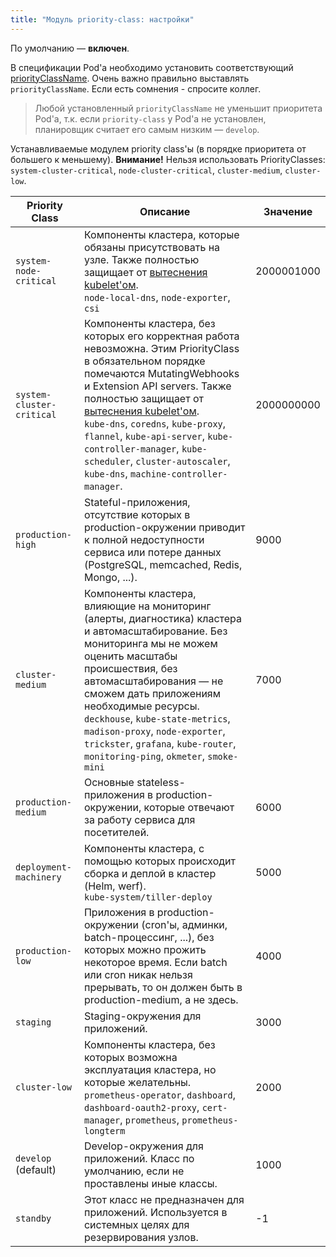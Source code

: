 ```yaml
---
title: "Модуль priority-class: настройки"
---
```


По умолчанию — **включен**.

В спецификации Pod'а необходимо установить соответствующий [priorityClassName](https://kubernetes.io/docs/concepts/configuration/pod-priority-preemption/#pod-priority).
Очень важно правильно выставлять `priorityClassName`. Если есть сомнения - спросите коллег.

> Любой установленный `priorityClassName` не уменьшит приоритета Pod'а, т.к. если `priority-class` у Pod'а не установлен, планировщик считает его самым низким — `develop`.

Устанавливаемые модулем priority class'ы (в порядке приоритета от большего к меньшему).
**Внимание!** Нельзя использовать PriorityClasses: `system-cluster-critical`, `node-cluster-critical`, `cluster-medium`, `cluster-low`.

| Priority Class            | Описание                                                                                                                                                            | Значение   |
|---------------------------|---------------------------------------------------------------------------------------------------------------------------------------------------------------------|------------|
| `system-node-critical`    | Компоненты кластера, которые обязаны присутствовать на узле. Также полностью защищает от [вытеснения kubelet'ом](https://kubernetes.io/docs/tasks/administer-cluster/out-of-resource/).<br>`node-local-dns`, `node-exporter`, `csi`                             | 2000001000 |
| `system-cluster-critical` | Компоненты кластера, без которых его корректная работа невозможна. Этим PriorityClass в обязательном порядке помечаются MutatingWebhooks и Extension API servers. Также полностью защищает от [вытеснения kubelet'ом](https://kubernetes.io/docs/tasks/administer-cluster/out-of-resource/).<br>`kube-dns`, `coredns`, `kube-proxy`, `flannel`, `kube-api-server`, `kube-controller-manager`, `kube-scheduler`, `cluster-autoscaler`, `kube-dns`, `machine-controller-manager`.                             | 2000000000 |
| `production-high`         | Stateful-приложения, отсутствие которых в production-окружении приводит к полной недоступности сервиса или потере данных (PostgreSQL, memcached, Redis, Mongo, ...). | 9000       |
| `cluster-medium`          | Компоненты кластера, влияющие на мониторинг (алерты, диагностика) кластера и автомасштабирование. Без мониторинга мы не можем оценить масштабы происшествия, без автомасштабирования — не сможем дать приложениям необходимые ресурсы.<br>`deckhouse`, `kube-state-metrics`, `madison-proxy`, `node-exporter`, `trickster`, `grafana`, `kube-router`, `monitoring-ping`, `okmeter`, `smoke-mini`                      | 7000       |
| `production-medium`       | Основные stateless-приложения в production-окружении, которые отвечают за работу сервиса для посетителей.                                                            | 6000       |
| `deployment-machinery`    | Компоненты кластера, с помощью которых происходит сборка и деплой в кластер (Helm, werf).<br>`kube-system/tiller-deploy`                                                                                 | 5000       |
| `production-low`          | Приложения в production-окружении (cron'ы, админки, batch-процессинг, ...), без которых можно прожить некоторое время. Если batch или cron никак нельзя прерывать, то он должен быть в production-medium, а не здесь.                                          | 4000       |
| `staging`                 | Staging-окружения для приложений.                                                                                                                                    | 3000       |
| `cluster-low`             | Компоненты кластера, без которых возможна эксплуатация кластера, но которые желательны. <br>`prometheus-operator`, `dashboard`, `dashboard-oauth2-proxy`, `cert-manager`, `prometheus`, `prometheus-longterm`                                                                              | 2000       |
| `develop` (default)       | Develop-окружения для приложений. Класс по умолчанию, если не проставлены иные классы.                                                                               | 1000       |
| `standby`                 | Этот класс не предназначен для приложений. Используется в системных целях для резервирования узлов.                                                                      | -1         |
